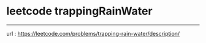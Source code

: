 # leetcode trappingRainWater
---
url : https://leetcode.com/problems/trapping-rain-water/description/
